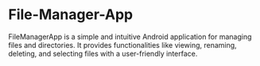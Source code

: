 # File-Manager-App
FileManagerApp is a simple and intuitive Android application for managing files and directories. It provides functionalities like viewing, renaming, deleting, and selecting files with a user-friendly interface.
